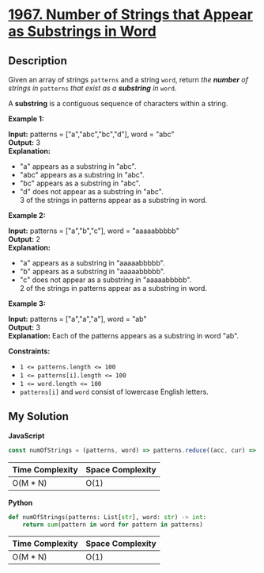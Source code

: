 # [1967. Number of Strings that Appear as Substrings in Word](https://leetcode.com/problems/number-of-strings-that-appear-as-substrings-in-word)

## Description

Given an array of strings `patterns` and a string `word`, return _the **number** of strings in_ `patterns` _that exist as a **substring** in_ `word`.

A **substring** is a contiguous sequence of characters within a string.

**Example 1:**

**Input:** patterns = \["a","abc","bc","d"\], word = "abc"  
**Output:** 3  
**Explanation:**

- "a" appears as a substring in "abc".
- "abc" appears as a substring in "abc".
- "bc" appears as a substring in "abc".
- "d" does not appear as a substring in "abc".  
  3 of the strings in patterns appear as a substring in word.

**Example 2:**

**Input:** patterns = \["a","b","c"\], word = "aaaaabbbbb"  
**Output:** 2  
**Explanation:**

- "a" appears as a substring in "aaaaabbbbb".
- "b" appears as a substring in "aaaaabbbbb".
- "c" does not appear as a substring in "aaaaabbbbb".  
  2 of the strings in patterns appear as a substring in word.

**Example 3:**

**Input:** patterns = \["a","a","a"\], word = "ab"  
**Output:** 3  
**Explanation:** Each of the patterns appears as a substring in word "ab".

**Constraints:**

- `1 <= patterns.length <= 100`
- `1 <= patterns[i].length <= 100`
- `1 <= word.length <= 100`
- `patterns[i]` and `word` consist of lowercase English letters.

## My Solution

**JavaScript**

```js
const numOfStrings = (patterns, word) => patterns.reduce((acc, cur) => acc + word.includes(cur), 0);
```

| Time Complexity | Space Complexity |
| --------------- | ---------------- |
| O(M \* N)       | O(1)             |

**Python**

```python
def numOfStrings(patterns: List[str], word: str) -> int:
    return sum(pattern in word for pattern in patterns)
```

| Time Complexity | Space Complexity |
| --------------- | ---------------- |
| O(M \* N)       | O(1)             |